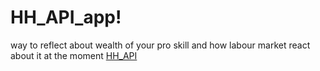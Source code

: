 # HH_API_app!
way to reflect about wealth of your pro skill and how labour market react about it at the moment 
[HH_API](https://github.com/user-attachments/assets/2f88630d-725e-401f-a05f-45183d460817)


